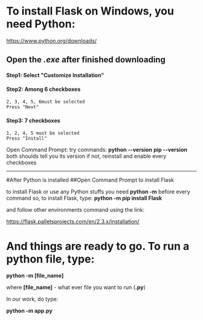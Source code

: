 # To install Flask on Windows, you need Python:

https://www.python.org/downloads/

## Open the *.exe* after finished downloading

#### Step1: Select "Customize Installation"
#### Step2: Among 6 checkboxes
	2, 3, 4, 5, 6must be selected
	Press "Next"
#### Step3: 7 checkboxes
	1, 2, 4, 5 must be selected
	Press "Install"

Open Command Prompt:
try commands:
	**python --version**
	**pip --version**
both shoulds tell you its version
if not, reinstall and enable every checkboxes

--------------------------------------------------------------

#After Python is installed
##Open Command Prompt to install Flask

to install Flask or use any Python stuffs
you need **python -m** before every command
so, to install Flask, type:
	**python -m pip install Flask**

and follow other environments command using the link:

https://flask.palletsprojects.com/en/2.3.x/installation/

# And things are ready to go. To run a python file, type:

**python -m [file_name]**

where **[file_name]** - what ever file you want to run (**.py**)

In our work, do type:

**python -m app.py**
